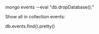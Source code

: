 mongo events --eval "db.dropDatabase();"


Show all in collection events:

db.events.find().pretty()